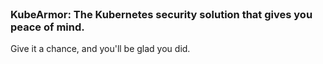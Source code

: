 
<br>

### KubeArmor: The Kubernetes security solution that gives you peace of mind.

Give it a chance, and you'll be glad you did.
